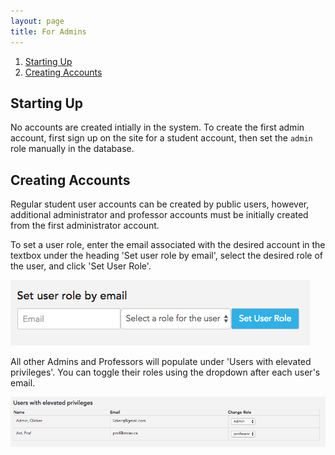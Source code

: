 ```yaml
---
layout: page
title: For Admins
---
```


1. [Starting Up](#starting-up)
2. [Creating Accounts](#creating-accounts)

## Starting Up
No accounts are created intially in the system. To create the first admin account, first sign up on the site for a student account, then set the `admin` role manually in the database.

## Creating Accounts
Regular student user accounts can be created by public users, however, additional administrator and professor accounts must be initially created from the first administrator account. 

To set a user role, enter the email associated with the desired account in the textbox under the heading 'Set user role by email', select the desired role of the user, and click 'Set User Role'. 

![Set User Role](/images/admin/set_role.png)

All other Admins and Professors will populate under 'Users with elevated privileges'. You can toggle their roles using the dropdown after each user's email. 

![View User Role](/images/admin/user_roles.png)
